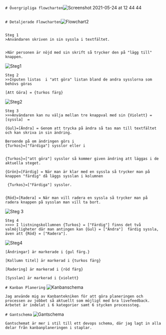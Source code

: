 
`# Övergripliga flowcharten`![Screenshot 2021-05-24 at 12 44 44](https://user-images.githubusercontent.com/69000233/119343073-3c6fac80-bc96-11eb-8539-693935d6cdf9.png)
``````

```````
`# Detaljerade Flowcharten`![Flowchart2](https://user-images.githubusercontent.com/69000233/119348885-bce5db80-bc9d-11eb-834b-fcf7027bd2cc.png)

````

Steg 1
>Användaren skriven in sin syssla i textfältet.


>När personen är nöjd med sin skrift så trycker den på "lägg till" knappen. 
````

![Steg1](https://user-images.githubusercontent.com/69000233/119342618-a471c300-bc95-11eb-9bcb-8bbaccedebf4.png)
````
Steg 2
>>Inputen listas  i "att göra" listan bland de andra sysslorna som behövs göras

[Att Göra] = {turkos färg}
````
![Steg2](https://user-images.githubusercontent.com/69000233/119342661-b0f61b80-bc95-11eb-87e2-6f4f26da56a3.png)
````
Steg 3
>>>Användaren kan nu välja mellan tre knappval med sin {Violett} = [syssla]  = 

{Gul}=[Ändra] = Genom att trycka på ändra så tas man till textfältet och kan skriva in sin ändring. 

Beroende på om ändringen görs i 
{Turkos}=["färdiga"] sysslor eller i 


{Turkos}=["att göra"] sysslor så kommer given ändring att läggas i de aktuella steget. 

{Grön}=[Färdig] = När man är klar med en syssla så trycker man på knappen "färdig" då läggs sysslan i kolumnen 

 {Turkos}=["Färdiga"] sysslor. 

 
{Röd}=[Radera] = När man vill radera en syssla så trycker man på radera knappen på sysslan man vill ta bort. 
````
![Steg 3](https://user-images.githubusercontent.com/69000233/119342700-bc494700-bc95-11eb-83fe-f962e1fde987.png)

````
Steg 4
>>>> I listningskollumnen {Turkos} = ["Färdig"] finns det två valmöjligheter där man antingen kan {Gul} = ["Ändra"]  färdig syssla, även att {Röd} = ["Radera"].
````
![Steg4](https://user-images.githubusercontent.com/69000233/119342737-cc612680-bc95-11eb-9538-85f154e9a3f7.png)
````
[Ändringar] är markerade i {gul färg.} 

[Kollumn titel] är markerad i {turkos färg}

[Radering] är markerad i {röd färg} 

[Sysslan] är markerad i {violett} 
````
`# Kanban Planering`
![Kanbanschema](https://user-images.githubusercontent.com/69000233/119347408-c9693480-bc9b-11eb-9468-638537e44167.png)
`````
Jag använde mig av Kanbantekniken för att göra planeringen och processen av jobbet så aktuellt som möjligt med bra livefeedback.
Arbetet är indelat i 6 kategorier samt 6 stycken processsteg. 
`````
`# Gantschema`
![Gantschema](https://user-images.githubusercontent.com/69000233/119345965-ddac3200-bc99-11eb-870c-01955b84aedc.png)

`````
Gantschemat är mer i stil till ett devops schema, där jag lagt in alla delar från kanbanplaneringen i staplar. 
`````

